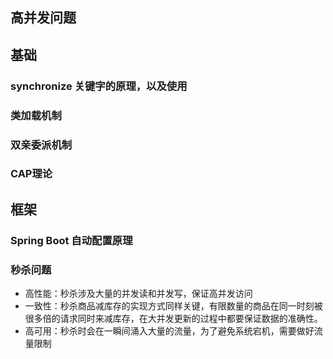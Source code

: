 ## 高并发问题

## 基础
### synchronize 关键字的原理，以及使用
### 类加载机制
### 双亲委派机制
### CAP理论
## 框架
### Spring Boot 自动配置原理



### 秒杀问题
- 高性能：秒杀涉及大量的并发读和并发写，保证高并发访问
- 一致性：秒杀商品减库存的实现方式同样关键，有限数量的商品在同一时刻被很多倍的请求同时来减库存，在大并发更新的过程中都要保证数据的准确性。
- 高可用：秒杀时会在一瞬间涌入大量的流量，为了避免系统宕机，需要做好流量限制